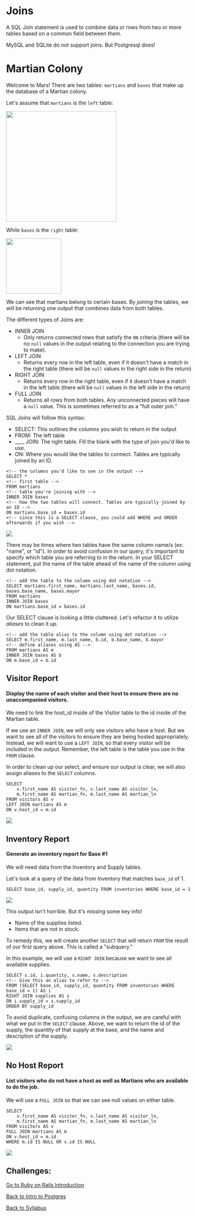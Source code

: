 # Joins

A SQL Join statement is used to combine data or rows from two or more tables based on a common field between them.

MySQL and SQLite do not support joins. But Postgresql does!

# Martian Colony

Welcome to Mars! There are two tables: `martians` and `bases` that make up the database of a Martian colony.

Let's assume that `martians` is the `left` table:

<img src="./assets/martian-colony/martians.png" height="300px">

While `bases` is the `right` table:

<img src="./assets/martian-colony/bases.png" height="150px">

We can see that martians belong to certain bases. By _joining_ the tables, we will be returning one output that combines data from both tables.

The different types of Joins are:
- INNER JOIN
  - Only returns connected rows that satisfy the `ON` criteria (there will be no `null` values in the output relating to the connection you are trying to make).
- LEFT JOIN
  - Returns every row in the left table, even if it doesn't have a match in the right table (there will be `null` values in the right side in the return)
- RIGHT JOIN
  - Returns every row in the right table, even if it doesn't have a match in the left table (there will be `null` values in the left side in the return)
- FULL JOIN
  - Returns all rows from both tables. Any unconnected pieces will have a `null` value. This is sometimes referred to as a "full outer join."

SQL Joins will follow this syntax:
- SELECT: This outlines the columns you wish to return in the output
- FROM: The left table
- ____ JOIN: The right table. Fill the blank with the type of join you'd like to use.
- ON: Where you would like the tables to connect. Tables are typically joined by an ID.

```
<!-- the columns you'd like to see in the output -->
SELECT *
<!-- first table -->
FROM martians
<!-- table you're joining with -->
INNER JOIN bases
<!-- how the two tables will connect. Tables are typically joined by an ID -->
ON martians.base_id = bases.id
<!-- since this is a SELECT clause, you could add WHERE and ORDER afterwards if you wish -->
```

<img src="./assets/martian-colony/inner-join.png">

There may be times where two tables have the same column name/s (ex: "name", or "id"). In order to avoid confusion in our query, it's important to specify which table you are referring to in the return. In your SELECT statement, put the name of the table ahead of the name of the column using dot notation.

```
<!-- add the table to the column using dot notation -->
SELECT martians.first_name, martians.last_name, bases.id, bases.base_name, bases.mayor
FROM martians
INNER JOIN bases
ON martians.base_id = bases.id
```

Our SELECT clause is looking a little cluttered. Let's refactor it to utilize _aliases_ to clean it up.

```
<!-- add the table alias to the column using dot notation -->
SELECT m.first_name, m.last_name, b.id, b.base_name, b.mayor
<!-- define aliases using AS -->
FROM martians AS m
INNER JOIN bases AS b
ON m.base_id = b.id
```

## Visitor Report
#### Display the name of each visitor and their host to ensure there are no unaccompanied visitors.

We need to link the host_id inside of the Visitor table to the id inside of the Martian table.

If we use an `INNER JOIN`, we will only see visitors who have a host. But we want to see all of the visitors to ensure they are being hosted appropriately. Instead, we will want to use a `LEFT JOIN`, so that every visitor will be included in the output. Remember, the left table is the table you use in the `FROM` clause.

In order to clean up our select, and ensure our output is clear, we will also assign aliases to the `SELECT` columns.

```
SELECT
	v.first_name AS visitor_fn, v.last_name AS visitor_ln,
	m.first_name AS martian_fn, m.last_name AS martian_ln
FROM visitors AS v
LEFT JOIN martians AS m
ON v.host_id = m.id
```

<img src="./assets/martian-colony/visitor-report.png">

## Inventory Report
#### Generate an inventory report for Base #1

We will need data from the Inventory and Supply tables.

Let's look at a query of the data from Inventory that matches `base_id` of 1.

```
SELECT base_id, supply_id, quantity FROM inventories WHERE base_id = 1
```

<img src="./assets/martian-colony/helper-query.png">

This output isn't horrible. But it's missing some key info!
- Name of the supplies listed.
- Items that are not in stock.

To remedy this, we will create another `SELECT` that will return `FROM` the result of our first query above. This is called a "subquery."

In this example, we will use a `RIGHT JOIN` because we want to see all available supplies.

```
SELECT s.id, i.quantity, s.name, s.description
<!-- Give this an alias to refer to -->
FROM (SELECT base_id, supply_id, quantity FROM inventories WHERE base_id = 1) AS i
RIGHT JOIN supplies AS s
ON i.supply_id = s.supply_id
ORDER BY supply_id
```
To avoid duplicate, confusing columns in the output, we are careful with what we put in the `SELECT` clause. Above, we want to return the id of the supply, the quantity of that supply at the base, and the name and description of the supply.

<img src="./assets/martian-colony/base-1-supplies.png">

## No Host Report
#### List visitors who do not have a host as well as Martians who are available to do the job.

We will use a `FULL JOIN` so that we can see null values on either table.

```
SELECT
	v.first_name AS visitor_fn, v.last_name AS visitor_ln,
	m.first_name AS martian_fn, m.last_name AS martian_ln
FROM visitors AS v
FULL JOIN martians AS m
ON v.host_id = m.id
WHERE m.id IS NULL OR v.id IS NULL
```
<img src="./assets/martian-colony/no-host-report.png">

## Challenges:

<!-- IM NOT SURE -->

[Go to Ruby on Rails Introduction](../rails_model/intro.md)

[Back to Intro to Postgres](./intro_postgres.md)

[Back to Syllabus](../README.md)
